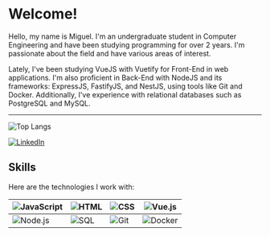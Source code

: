 # Welcome!

Hello, my name is Miguel. I'm an undergraduate student in Computer Engineering and have been studying programming for over 2 years. I'm passionate about the field and have various areas of interest.

Lately, I've been studying VueJS with Vuetify for Front-End in web applications. I'm also proficient in Back-End with NodeJS and its frameworks: ExpressJS, FastifyJS, and NestJS, using tools like Git and Docker. Additionally, I've experience with relational databases such as PostgreSQL and MySQL.

---

![Top Langs](https://github-readme-stats.vercel.app/api/top-langs/?username=Miguel-Pezzini&layout=compact&hide=c%2B%2B,c)

[![LinkedIn](https://img.shields.io/badge/-LinkedIn-0077B5?style=flat&logo=linkedin&logoColor=white)](https://www.linkedin.com/in/miguel-pezzini-k%C3%BChr-b36605301/)

## Skills

Here are the technologies I work with:

| ![JavaScript](https://img.shields.io/badge/-JavaScript-F7DF1E?style=flat&logo=javascript&logoColor=black) | ![HTML](https://img.shields.io/badge/-HTML-FF5722?style=flat&logo=html5&logoColor=white) | ![CSS](https://img.shields.io/badge/-CSS-2965F1?style=flat&logo=css3&logoColor=white) | ![Vue.js](https://img.shields.io/badge/-Vue.js-4FC08D?style=flat&logo=vue.js&logoColor=white) |
|------------------------------------------------------------------------------------------------------|--------------------------------------------------------------------------------------------------|-------------------------------------------------------------------------------------------------|---------------------------------------------------------------------------------------------------|
| ![Node.js](https://img.shields.io/badge/-Node.js-339933?style=flat&logo=node.js&logoColor=white)     | ![SQL](https://img.shields.io/badge/-SQL-4479A1?style=flat&logo=postgresql&logoColor=white)      | ![Git](https://img.shields.io/badge/-Git-F05032?style=flat&logo=git&logoColor=white)            | ![Docker](https://img.shields.io/badge/-Docker-2496ED?style=flat&logo=docker&logoColor=white)     |   ![Java](https://img.shields.io/badge/-Java-007396?style=flat&logo=java&logoColor=white)   |

